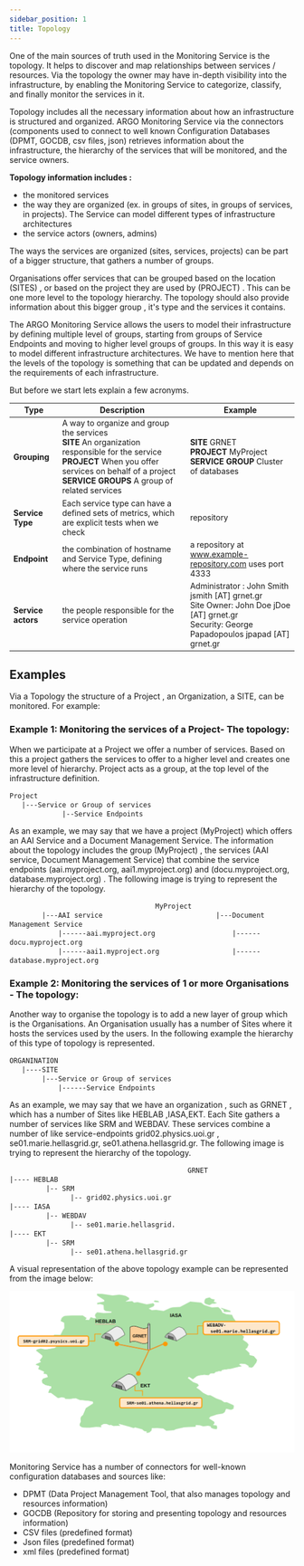 ```yaml
---
sidebar_position: 1
title: Topology 
---
```


One of the main sources of truth used in the Monitoring Service is the topology. It helps to discover and map relationships between services / resources. Via the topology the owner may have in-depth visibility into the infrastructure, by enabling the Monitoring Service to categorize, classify, and finally monitor the services in it. 

Topology includes all the necessary information about how an infrastructure is structured and organized.  ARGO Monitoring Service via the connectors (components used to connect to well known Configuration Databases (DPMT, GOCDB, csv files, json) retrieves information about the infrastructure, the hierarchy of the services that will be monitored, and  the service owners.

**Topology information includes :**
* the monitored services
* the way they are organized  (ex. in groups of sites, in groups of services, in projects). The Service can model different types of infrastructure architectures
* the service actors (owners, admins)

The ways the services are organized (sites, services, projects)  can be part of a bigger structure, that gathers a number of groups. 

Organisations offer services that can be grouped based on the location (SITES) , or based on the project they are used by (PROJECT) . This can be one more level to the topology hierarchy. The topology should also provide information about this bigger group , it's type and the services it contains.

The ARGO Monitoring Service allows the users to model their infrastructure by defining multiple level of groups, starting from groups of Service Endpoints and moving to higher level groups of groups. In this way it is easy to model different infrastructure architectures. We have to mention here that the levels of the topology is something that can be updated and depends on the requirements of each infrastructure.

But before we start lets explain a few acronyms. 


|       **Type**   |  **Description**    	|    **Example**         	|
|--------------------	|-------------------------------------------------------------------------------------------------------------------------------------------------------------------------------------------------------------	|-----------------------------------------------------------------------------------------------------------------------------	|
| **Grouping**       	| A way to organize and group the services <br />**SITE**  An organization responsible for the service <br />**PROJECT**  When you offer services on behalf of a project <br /> **SERVICE GROUPS**  A group of related services 	| **SITE**  GRNET <br />**PROJECT**  MyProject <br />**SERVICE GROUP**  Cluster of databases                                              	|
| **Service Type**   	| Each service type can have a defined sets of metrics, which are explicit tests when we check                                                                                                                	| repository                                                                                                                  	|
| **Endpoint**       	| the combination of hostname and Service Type, defining where the service runs                                                                                                                               	| a repository at www.example-repository.com uses port 4333                                                                   	|
| **Service actors** 	| the people responsible for the service operation                                                                                                                                                            	| Administrator : John Smith jsmith [AT] grnet.gr <br />Site Owner: John Doe jDoe [AT] grnet.gr <br />Security: George Papadopoulos jpapad [AT]  grnet.gr 	|

## Examples

Via a Topology the structure of  a Project , an Organization, a SITE, can be monitored. For example: 

### Example 1: Monitoring the services of a Project- The topology:

When we participate at a Project we offer a number of services. Based on this a project gathers the services to offer to a higher level and creates one more level of hierarchy. Project acts as a group, at the top level of the infrastructure definition.  

```
Project   
   |---Service or Group of services                 
             |--Service Endpoints 
```

As an example, we may say that we have a project (MyProject) which offers an AAI Service and a Document Management Service. The information about the topology includes the group  (MyProject) , the services (AAI service, Document Management Service) that combine the service endpoints (aai.myproject.org, aai1.myproject.org) and (docu.myproject.org, database.myproject.org) . The following image is trying to represent the hierarchy of the topology. 

```
                                    MyProject
        |---AAI service                            |---Document Management Service                  
            |------aai.myproject.org                   |------docu.myproject.org
            |------aai1.myproject.org                  |------database.myproject.org  
```

### Example 2: Monitoring the services of 1 or more Organisations - The topology:

Another way to organise the topology is to add a new layer of group which is the Organisations. An Organisation usually has a number of Sites where it hosts the services used by the users. In the following example the hierarchy of this type of topology is represented. 

```
ORGANINATION 
   |----SITE   
        |---Service or Group of services                 
            |------Service Endpoints 

```

As an example,  we may say that we have an organization , such as GRNET , which has a number of Sites like HEBLAB ,IASA,EKT. Each Site gathers a number of services like SRM and WEBDAV.  These services combine a number of  like service-endpoints grid02.physics.uoi.gr , se01.marie.hellasgrid.gr, se01.athena.hellasgrid.gr. The following image is trying to represent the hierarchy of the topology. 

```
                                            GRNET 
|---- HEBLAB
	     |-- SRM 
		       |-- grid02.physics.uoi.gr
|---- IASA 
         |-- WEBDAV 
               |-- se01.marie.hellasgrid.
|---- EKT
         |-- SRM 
               |-- se01.athena.hellasgrid.gr
```


A visual representation of the above topology example can be represented from the image below: 

![](/img/infofeeds/topology.png) 


Monitoring Service has a number of connectors for well-known configuration databases and sources like: 

 - DPMT (Data Project Management Tool, that also manages topology and resources information)  
 - GOCDB (Repository for storing and presenting topology and resources information) 
 - CSV files (predefined format)
 - Json files (predefined format)
 - xml files  (predefined format)             


